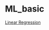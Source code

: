 # ML_basic

[Linear Regression](https://github.com/liddalidd/ML_basic/tree/master/Linear_Regression)
